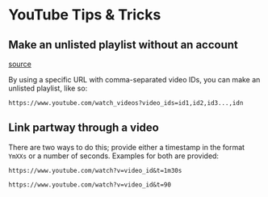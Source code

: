 # YouTube Tips & Tricks


## Make an unlisted playlist without an account

[source](https://www.labnol.org/internet/create-youtube-playlists/28827/)

By using a specific URL with comma-separated video IDs, you can make an unlisted playlist, like so:

`https://www.youtube.com/watch_videos?video_ids=id1,id2,id3...,idn`

## Link partway through a video

There are two ways to do this; provide either a timestamp in the format `YmXXs` or a number of seconds. Examples for both are provided:

`https://www.youtube.com/watch?v=video_id&t=1m30s`

`https://www.youtube.com/watch?v=video_id&t=90`
